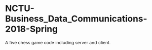 # NCTU-Business_Data_Communications-2018-Spring
A five chess game code including server and client.
